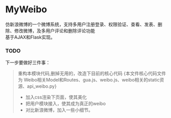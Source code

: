 # MyWeibo
仿新浪微博的一个微博系统，支持多用户注册登录、权限验证、查看、发表、删除、修改微博，及多用户评论和删除评论功能  
基于AJAX和Flask实现。

### TODO
下一步要做好三件事：
> 重构本模块代码,删掉无用的，改造下目前的核心代码 {本文件核心代码文件为 Weibo相关Model和Routes、gua.js、weibo.js、weibo相关的static资源、api_weibo.py}
> - 加入css渲染下页面，使其美化
> -  把用户模块接入，使其成为真正的weibo
> - 对比新浪微博，加入一些小细节。
